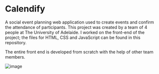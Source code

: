# Calendify

A social event planning web application used to create events and confirm the attendance of participants.
This project was created by a team of 4 people at The University of Adelaide.
I worked on the front-end of the project; the files for HTML, CSS and JavaScript can be found in this repository.

The entire front end is developed from scratch with the help of other team members.


![image](https://user-images.githubusercontent.com/99183587/183972691-bb9b8a77-94fc-4f7d-b8ea-53da558976a9.png)
